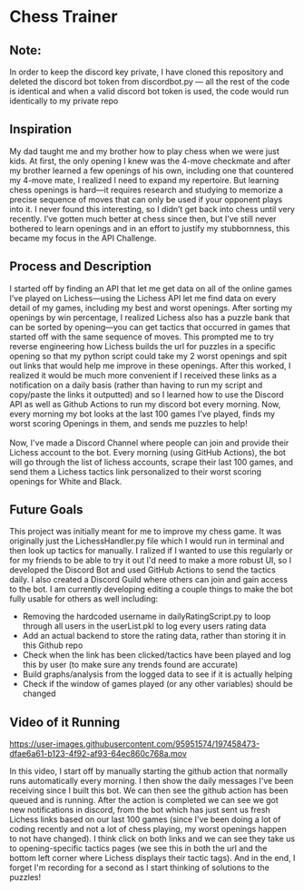 # Chess Trainer

## Note: 
In order to keep the discord key private, I have cloned this repository and deleted the discord bot token from discordbot.py — all the rest of the code is identical and when a valid discord bot token is used, the code would run identically to my private repo 

## Inspiration
My dad taught me and my brother how to play chess when we were just kids. At first, the only opening I knew was the 4-move checkmate and after my brother learned a few openings of his own, including one that countered my 4-move mate, I realized I need to expand my repertoire. But learning chess openings is hard—it requires research and studying to memorize a precise sequence of moves that can only be used if your opponent plays into it. I never found this interesting, so I didn’t get back into chess until very recently. I’ve gotten much better at chess since then, but I’ve still never bothered to learn openings and in an effort to justify my stubbornness, this became my focus in the API Challenge. 

## Process and Description
I started off by finding an API that let me get data on all of the online games I’ve played on Lichess—using the Lichess API let me find data on every detail of my games, including my best and worst openings. After sorting my openings by win percentage, I realized Lichess also has a puzzle bank that can be sorted by opening—you can get tactics that occurred in games that started off with the same sequence of moves. This prompted me to try reverse engineering how Lichess builds the url for puzzles in a specific opening so that my python script could take my 2 worst openings and spit out links that would help me improve in these openings. After this worked, I realized it would be much more convenient if I received these links as a notification on a daily basis (rather than having to run my script and copy/paste the links it outputted) and so I learned how to use the Discord API as well as Github Actions to run my discord bot every morning. Now, every morning my bot looks at the last 100 games I’ve played, finds my worst scoring Openings in them, and sends me puzzles to help! <br />
<br />
Now, I've made a Discord Channel where people can join and provide their Lichess account to the bot. Every morning (using GitHub Actions), the bot will go through the list of lichess accounts, scrape their last 100 games, and send them a Lichess tactics link personalized to their worst scoring openings for White and Black.


## Future Goals
This project was initially meant for me to improve my chess game. It was originally just the LichessHandler.py file which I would run in terminal and then look up tactics for manually. I ralized if I wanted to use this regularly or for my friends to be able to try it out I'd need to make a more robust UI, so I developed the Discord Bot and used GitHub Actions to send the tactics daily. I also created a Discord Guild where others can join and gain access to the bot. I am currently developing editing a couple things to make the bot fully usable for others as well including: <br />
- Removing the hardcoded username in dailyRatingScript.py to loop through all users in the userList.pkl to log every users rating data
- Add an actual backend to store the rating data, rather than storing it in this Github repo
- Check when the link has been clicked/tactics have been played and log this by user (to make sure any trends found are accurate)
- Build graphs/analysis from the logged data to see if it is actually helping
- Check if the window of games played (or any other variables) should be changed

## Video of it Running

https://user-images.githubusercontent.com/95951574/197458473-dfae6a61-b123-4f92-af93-64ec860c768a.mov

In this video, I start off by manually starting the github action that normally runs automatically every morning. I then show the daily messages I've been receiving since I built this bot. We can then see the github action has been queued and is running. After the action is completed we can see we got new notifications in discord, from the bot which has just sent us fresh Lichess links based on our last 100 games (since I've been doing a lot of coding recently and not a lot of chess playing, my worst openings happen to not have changed). I think click on both links and we can see they take us to opening-specific tactics pages (we see this in both the url and the bottom left corner where Lichess displays their tactic tags). And in the end, I forget I'm recording for a second as I start thinking of solutions to the puzzles!

